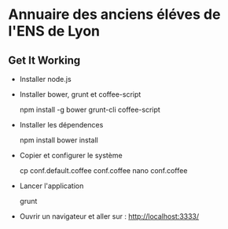 # Annuaire des anciens éléves de l'ENS de Lyon

## Get It Working

* Installer node.js
* Installer bower, grunt et coffee-script

    npm install -g bower grunt-cli coffee-script
 
* Installer les dépendences

    npm install
    bower install

* Copier et configurer le système

    cp conf.default.coffee conf.coffee
    nano conf.coffee

* Lancer l'application

    grunt

* Ouvrir un navigateur et aller sur : <http://localhost:3333/>
